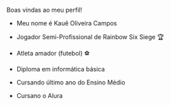 Boas vindas ao meu perfil!
- Meu nome é Kauê Oliveira Campos

- Jogador Semi-Profissional de Rainbow Six Siege 🏆
- Atleta amador (futebol) ⚽️
- Diploma em informática básica
- Cursando último ano do Ensino Médio
- Cursano o Alura
